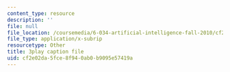 ```yaml
---
content_type: resource
description: ''
file: null
file_location: /coursemedia/6-034-artificial-intelligence-fall-2010/cf2e02da5fce8f940ab0b9095e57419a_PNKj529yY5c.srt
file_type: application/x-subrip
resourcetype: Other
title: 3play caption file
uid: cf2e02da-5fce-8f94-0ab0-b9095e57419a
---
```

